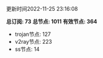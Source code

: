更新时间2022-11-25 23:16:08

**总订阅: 73**
**总节点: 1011**
**有效节点: 364**
- trojan节点: 127
- v2ray节点: 223
- ss节点: 14
